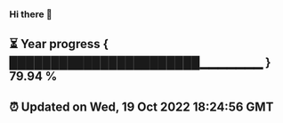 ### Hi there 👋
⏳ Year progress { ███████████████████████▁▁▁▁▁▁▁ } 79.94 %
---
⏰ Updated on Wed, 19 Oct 2022 18:24:56 GMT
---
